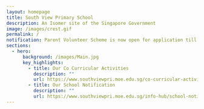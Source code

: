 ```yaml
---
layout: homepage
title: South View Primary School
description: An Isomer site of the Singapore Government
image: /images/crest.gif
permalink: /
notification: Parent Volunteer Scheme is now open for application till 30 Apr 2025 (1 pm).
sections:
  - hero:
      background: /images/Main.jpg
      key_highlights:
        - title: Our Co Curricular Activities
          description: ""
          url: https://www.southviewpri.moe.edu.sg/co-curricular-activities/
        - title: Our School Notification
          description: ""
          url: https://www.southviewpri.moe.edu.sg/info-hub/school-notification/
---
```

